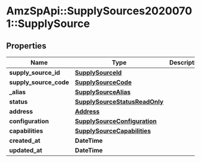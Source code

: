 # AmzSpApi::SupplySources20200701::SupplySource

## Properties
Name | Type | Description | Notes
------------ | ------------- | ------------- | -------------
**supply_source_id** | [**SupplySourceId**](SupplySourceId.md) |  | [optional] 
**supply_source_code** | [**SupplySourceCode**](SupplySourceCode.md) |  | [optional] 
**_alias** | [**SupplySourceAlias**](SupplySourceAlias.md) |  | [optional] 
**status** | [**SupplySourceStatusReadOnly**](SupplySourceStatusReadOnly.md) |  | [optional] 
**address** | [**Address**](Address.md) |  | [optional] 
**configuration** | [**SupplySourceConfiguration**](SupplySourceConfiguration.md) |  | [optional] 
**capabilities** | [**SupplySourceCapabilities**](SupplySourceCapabilities.md) |  | [optional] 
**created_at** | **DateTime** |  | [optional] 
**updated_at** | **DateTime** |  | [optional] 


